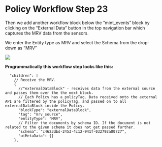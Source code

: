 # Policy Workflow Step 23

Then we add another workflow block below the “mint\_events” block by clicking on the “External Data” button in the top navigation bar which captures the MRV data from the sensors.

We enter the Entity type as MRV and select the Schema from the drop-down as “MRV”

![](../.gitbook/assets/PW\_image\_30.png)

**Programmatically this workflow step looks like this:**

```
  "children": [
    // Receive the MRV.
    {
      //"externalDataBlock" - receives data from the external source and passes them over the the next block.
      // Each Policy has a policyTag. Data received onto the external API are filtered by the policyTag, and passed on to all externalDataBlock inside the Policy.
      "blockType": "externalDataBlock",
      "tag": "mrv_source",
      "entityType": "MRV",
      // Filter the documents by schema ID. If the document is not related to the given schema it does not get passed further.
      "schema": "c4623dbd-2453-4c12-941f-032792a00727",
      "uiMetaData": {}
    },
```
